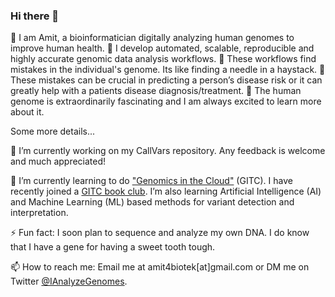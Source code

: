 ### Hi there 👋

 🧬 I am Amit, a bioinformatician digitally analyzing human genomes to improve human health.
 🧬 I develop automated, scalable, reproducible and highly accurate genomic data analysis workflows.
 🧬 These workflows find mistakes in the individual's genome. Its like finding a needle in a haystack. 
 🧬 These mistakes can be crucial in predicting a person’s disease risk or it can greatly help with a patients disease diagnosis/treatment.
 🧬 The human genome is extraordinarily fascinating and I am always excited to learn more about it.

Some more details...

🔭 I’m currently working on my CallVars repository. Any feedback is welcome and much appreciated!

🌱 I’m currently learning to do ["Genomics in the Cloud"](https://www.amazon.com/Genomics-Cloud-GATK-Spark-Docker/dp/1491975199/ref=sr_1_1?crid=LXSZSO8B3D7J&dchild=1&keywords=genomics+in+the+cloud&qid=1609662594&s=books&sprefix=genomics+in+%2Caps%2C183&sr=1-1) (GITC). I have recently joined a [GITC book club](https://www.youtube.com/channel/UCtdwGKTSsRQZgAO6D79lSPA). I’m also learning Artificial Intelligence (AI) and Machine Learning (ML) based methods for variant detection and interpretation.

⚡ Fun fact: I soon plan to sequence and analyze my own DNA. I do know that I have a gene for having a sweet tooth tough.

📫 How to reach me: Email me at amit4biotek[at]gmail.com or DM me on Twitter [@IAnalyzeGenomes](https://twitter.com/IAnalyzeGenomes).
